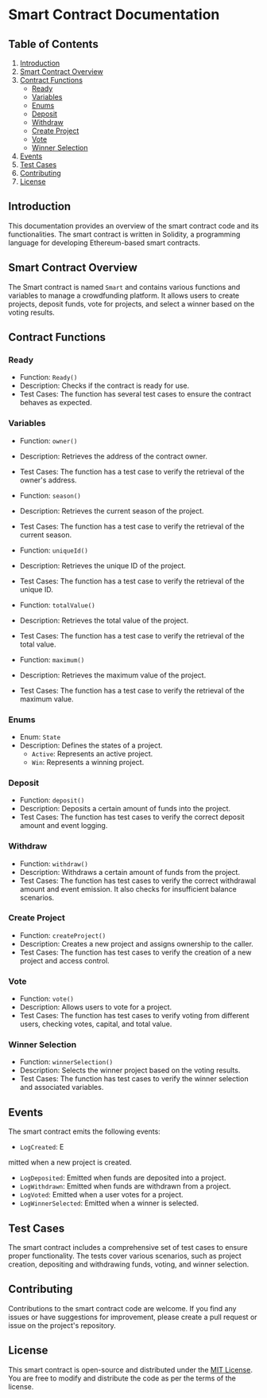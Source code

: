 
# Smart Contract Documentation

## Table of Contents

1. [Introduction](#introduction)
2. [Smart Contract Overview](#smart-contract-overview)
3. [Contract Functions](#contract-functions)
    - [Ready](#ready)
    - [Variables](#variables)
    - [Enums](#enums)
    - [Deposit](#deposit)
    - [Withdraw](#withdraw)
    - [Create Project](#create-project)
    - [Vote](#vote)
    - [Winner Selection](#winner-selection)
4. [Events](#events)
5. [Test Cases](#test-cases)
6. [Contributing](#contributing)
7. [License](#license)

## Introduction

This documentation provides an overview of the smart contract code and its functionalities. The smart contract is written in Solidity, a programming language for developing Ethereum-based smart contracts.

## Smart Contract Overview

The Smart contract is named `Smart` and contains various functions and variables to manage a crowdfunding platform. It allows users to create projects, deposit funds, vote for projects, and select a winner based on the voting results.

## Contract Functions

### Ready

- Function: `Ready()`
- Description: Checks if the contract is ready for use.
- Test Cases: The function has several test cases to ensure the contract behaves as expected.

### Variables

- Function: `owner()`
- Description: Retrieves the address of the contract owner.
- Test Cases: The function has a test case to verify the retrieval of the owner's address.

- Function: `season()`
- Description: Retrieves the current season of the project.
- Test Cases: The function has a test case to verify the retrieval of the current season.

- Function: `uniqueId()`
- Description: Retrieves the unique ID of the project.
- Test Cases: The function has a test case to verify the retrieval of the unique ID.

- Function: `totalValue()`
- Description: Retrieves the total value of the project.
- Test Cases: The function has a test case to verify the retrieval of the total value.

- Function: `maximum()`
- Description: Retrieves the maximum value of the project.
- Test Cases: The function has a test case to verify the retrieval of the maximum value.

### Enums

- Enum: `State`
- Description: Defines the states of a project.
    - `Active`: Represents an active project.
    - `Win`: Represents a winning project.

### Deposit

- Function: `deposit()`
- Description: Deposits a certain amount of funds into the project.
- Test Cases: The function has test cases to verify the correct deposit amount and event logging.

### Withdraw

- Function: `withdraw()`
- Description: Withdraws a certain amount of funds from the project.
- Test Cases: The function has test cases to verify the correct withdrawal amount and event emission. It also checks for insufficient balance scenarios.

### Create Project

- Function: `createProject()`
- Description: Creates a new project and assigns ownership to the caller.
- Test Cases: The function has test cases to verify the creation of a new project and access control.

### Vote

- Function: `vote()`
- Description: Allows users to vote for a project.
- Test Cases: The function has test cases to verify voting from different users, checking votes, capital, and total value.

### Winner Selection

- Function: `winnerSelection()`
- Description: Selects the winner project based on the voting results.
- Test Cases: The function has test cases to verify the winner selection and associated variables.

## Events

The smart contract emits the following events:

- `LogCreated`: E

mitted when a new project is created.
- `LogDeposited`: Emitted when funds are deposited into a project.
- `LogWithdrawn`: Emitted when funds are withdrawn from a project.
- `LogVoted`: Emitted when a user votes for a project.
- `LogWinnerSelected`: Emitted when a winner is selected.

## Test Cases

The smart contract includes a comprehensive set of test cases to ensure proper functionality. The tests cover various scenarios, such as project creation, depositing and withdrawing funds, voting, and winner selection.

## Contributing

Contributions to the smart contract code are welcome. If you find any issues or have suggestions for improvement, please create a pull request or issue on the project's repository.

## License

This smart contract is open-source and distributed under the [MIT License](https://opensource.org/licenses/MIT). You are free to modify and distribute the code as per the terms of the license.